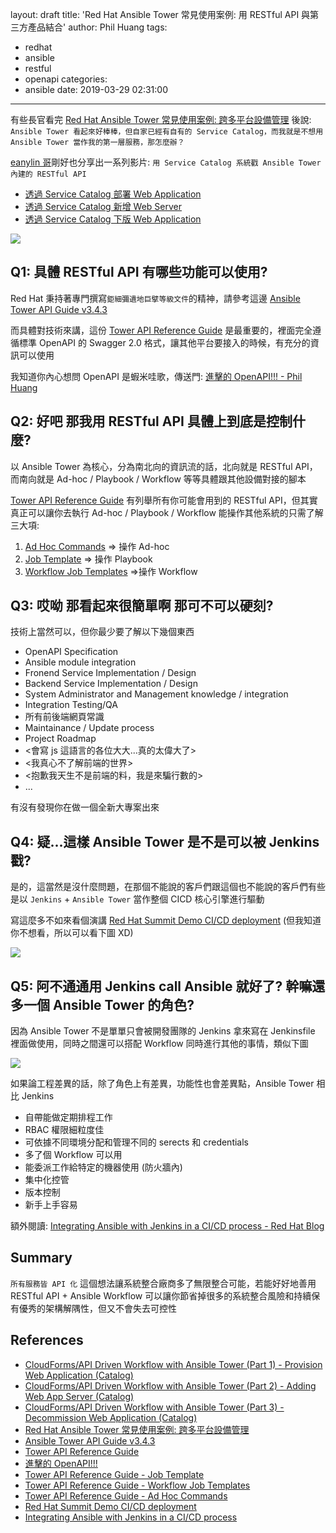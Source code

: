 layout: draft
title: 'Red Hat Ansible Tower 常見使用案例: 用 RESTful API 與第三方產品結合'
author: Phil Huang
tags:
  - redhat
  - ansible
  - restful
  - openapi
categories:
  - ansible
date: 2019-03-29 02:31:00
---
有些長官看完 [Red Hat Ansible Tower 常見使用案例: 跨多平台設備管理][4] 後說:
`Ansible Tower 看起來好棒棒，但自家已經有自有的 Service Catalog，而我就是不想用 Ansible Tower 當作我的第一層服務，那怎麼辦？`

<!--more-->

[eanylin 哥][5]剛好也分享出一系列影片: `用 Service Catalog 系統戳 Ansible Tower 內建的 RESTful API`

- [透過 Service Catalog 部署 Web Application][1]
- [透過 Service Catalog 新增 Web Server][2]
- [透過 Service Catalog 下版 Web Application][3]

![](/images/restful-api.png)

## Q1: 具體 RESTful API 有哪些功能可以使用?

Red Hat 秉持著專門撰寫`鉅細彌遺地巨擘等級文件`的精神，請參考這邊 [Ansible Tower API Guide v3.4.3][6]

而具體對技術來講，這份 [Tower API Reference Guide][7] 是最重要的，裡面完全遵循標準 OpenAPI 的 Swagger 2.0 格式，讓其他平台要接入的時候，有充分的資訊可以使用

我知道你內心想問 OpenAPI 是蝦米哇歌，傳送門: [進擊的 OpenAPI!!! - Phil Huang][9]

## Q2: 好吧 那我用 RESTful API 具體上到底是控制什麼?

以 Ansible Tower 為核心，分為南北向的資訊流的話，北向就是 RESTful API，而南向就是 Ad-hoc / Playbook / Workflow 等等具體跟其他設備對接的腳本

[Tower API Reference Guide][7] 有列舉所有你可能會用到的 RESTful API，但其實真正可以讓你去執行 Ad-hoc / Playbook / Workflow 能操作其他系統的只需了解三大項:

1. [Ad Hoc Commands][12] => 操作 Ad-hoc
2. [Job Template][10] => 操作 Playbook
3. [Workflow Job Templates][11] =>操作 Workflow

## Q3: 哎呦 那看起來很簡單啊 那可不可以硬刻?

技術上當然可以，但你最少要了解以下幾個東西
- OpenAPI Specification
- Ansible module integration
- Fronend Service Implementation / Design
- Backend Service Implementation / Design
- System Administrator and Management knowledge / integration
- Integration Testing/QA
- 所有前後端網頁常識
- Maintainance / Update process
- Project Roadmap
- <會寫 js 這語言的各位大大...真的太偉大了>
- <我真心不了解前端的世界>
- <抱歉我天生不是前端的料，我是來騙行數的>
- ...

有沒有發現你在做一個全新大專案出來

## Q4: 疑...這樣 Ansible Tower 是不是可以被 Jenkins 戳?

是的，這當然是沒什麼問題，在那個不能說的客戶們跟這個也不能說的客戶們有些是以 `Jenkins` + `Ansible Tower` 當作整個 CICD 核心引擎進行驅動

寫這麼多不如來看個演講 [Red Hat Summit Demo CI/CD deployment][13] (但我知道你不想看，所以可以看下圖 XD)

![](/images/ci_cd_redhatsummit_2016.png)


## Q5: 阿不通通用 Jenkins call Ansible 就好了? 幹嘛還多一個 Ansible Tower 的角色?

因為 Ansible Tower 不是單單只會被開發團隊的 Jenkins 拿來寫在 Jenkinsfile 裡面做使用，同時之間還可以搭配 Workflow 同時進行其他的事情，類似下圖
 
![](/images/restful-api-1.jpg)
 
 如果論工程差異的話，除了角色上有差異，功能性也會差異點，Ansible Tower 相比 Jenkins
- 自帶能做定期排程工作
- RBAC 權限細粒度佳
- 可依據不同環境分配和管理不同的 serects 和 credentials
- 多了個 Workflow 可以用
- 能委派工作給特定的機器使用 (防火牆內)
- 集中化控管
- 版本控制
- 新手上手容易

額外閱讀: [Integrating Ansible with Jenkins in a CI/CD process - Red Hat Blog][14]

## Summary

`所有服務皆 API 化` 這個想法讓系統整合廠商多了無限整合可能，若能好好地善用 RESTful API + Ansible Workflow 可以讓你節省掉很多的系統整合風險和持續保有優秀的架構解隅性，但又不會失去可控性


## References
- [CloudForms/API Driven Workflow with Ansible Tower (Part 1) - Provision Web Application (Catalog)][1]
- [CloudForms/API Driven Workflow with Ansible Tower (Part 2) - Adding Web App Server (Catalog)][2]
- [CloudForms/API Driven Workflow with Ansible Tower (Part 3) - Decommission Web Application (Catalog)][3]
- [Red Hat Ansible Tower 常見使用案例: 跨多平台設備管理][4]
- [Ansible Tower API Guide v3.4.3][6]
- [Tower API Reference Guide][7]
- [進擊的 OpenAPI!!!][9]
- [Tower API Reference Guide - Job Template][10]
- [Tower API Reference Guide - Workflow Job Templates][11]
- [Tower API Reference Guide - Ad Hoc Commands][12]
- [Red Hat Summit Demo CI/CD deployment][13]
- [Integrating Ansible with Jenkins in a CI/CD process][14]

[1]: https://www.youtube.com/watch?v=HOPbhlTBG24
[2]: https://www.youtube.com/watch?v=RqNtJaxHlpU
[3]: https://www.youtube.com/watch?v=2wdyneoiAX0
[4]: https://blog.pichuang.com.tw/20190328-ansible-use-case-multi-network-devices-configuration-management-using-ansible-tower/
[5]: https://www.youtube.com/channel/UCsAGOvR4jdcFQLyTFHnIJgQ/featured
[6]: https://docs.ansible.com/ansible-tower/latest/html/towerapi/index.html
[7]: https://docs.ansible.com/ansible-tower/latest/html/towerapi/api_ref.html
[8]: https://docs.ansible.com/ansible-tower/latest/html/towerapi/tools.html
[9]: https://blog.pichuang.com.tw/20180723-openapi-and-oas/
[10]: https://docs.ansible.com/ansible-tower/latest/html/towerapi/api_ref.html#/Job_Templates
[11]: https://docs.ansible.com/ansible-tower/latest/html/towerapi/api_ref.html#/Workflow_Job%20Templates
[12]: https://docs.ansible.com/ansible-tower/latest/html/towerapi/api_ref.html#/Ad_Hoc%20Commands
[13]: https://www.youtube.com/watch?v=wMTgIIJ-oqQ
[14]: https://www.redhat.com/en/blog/integrating-ansible-jenkins-cicd-process